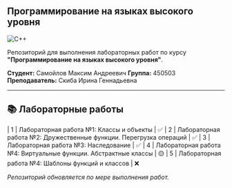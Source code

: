 ## Программирование на языках высокого уровня
![C++](https://img.shields.io/badge/C++-00599C?style=for-the-badge&logo=c%2B%2B&logoColor=white)

Репозиторий для выполнения лабораторных работ по курсу **"Программирование на языках высокого уровня"**.

**Студент:** Самойлов Максим Андреевич
**Группа:** 450503
**Преподаватель:** Скиба Ирина Геннадьевна

---

## 📚 Лабораторные работы
| 1 | Лабораторная работа №1: Классы и объекты | ✅ 
| 2 | Лабораторная работа №2: Дружественные функции. Перегрузка операций | ✅
| 3 | Лабораторная работа №3: Наследование | ✅
| 4 | Лабораторная работа №4: Виртуальные функции. Абстрактные классы | 🟡
| 5 | Лабораторная работа №4: Шаблоны функций и классов | ❌

*Репозиторий обновляется по мере выполнения работ.*
